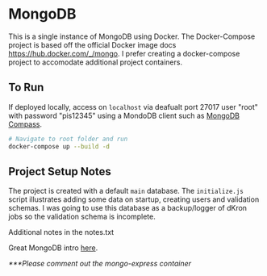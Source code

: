 # MongoDB

This is a single instance of MongoDB using Docker. The Docker-Compose project is based off the official Docker image docs https://hub.docker.com/_/mongo. I prefer creating a docker-compose project to accomodate additional project containers.

## To Run

If deployed locally, access on `localhost` via deafualt port 27017 user "root" with password "pis12345" using a MondoDB client such as [MongoDB Compass](https://www.mongodb.com/products/compass).

```bash
# Navigate to root folder and run
docker-compose up --build -d
```

## Project Setup Notes

The project is created with a default `main` database. The `initialize.js` script illustrates adding some data on startup, creating users and validation schemas. I was going to use this database as a backup/logger of dKron jobs so the validation schema is incomplete.

Additional notes in the notes.txt

Great MongoDB intro [here](https://www.sitepoint.com/an-introduction-to-mongodb/).

_***Please comment out the mongo-express container_
